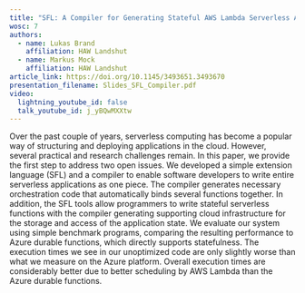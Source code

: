 ```yaml
---
title: "SFL: A Compiler for Generating Stateful AWS Lambda Serverless Applications"
wosc: 7
authors:
  - name: Lukas Brand
    affiliation: HAW Landshut
  - name: Markus Mock
    affiliation: HAW Landshut
article_link: https://doi.org/10.1145/3493651.3493670
presentation_filename: Slides_SFL_Compiler.pdf
video:
  lightning_youtube_id: false
  talk_youtube_id: j_yBQwMXXtw
---
```


Over the past couple of years, serverless computing has become a popular way of structuring and deploying applications in the cloud. However, several practical and research challenges remain. In this paper, we provide the first step to address two open issues. We developed a simple extension language (SFL) and a compiler to enable software developers to write entire serverless applications as one piece. The compiler generates necessary orchestration code that automatically binds several functions together. In addition, the SFL tools allow programmers to write stateful serverless functions with the compiler generating supporting cloud infrastructure for the storage and access of the application state. We evaluate our system using simple benchmark programs, comparing the resulting performance to Azure durable functions, which directly supports statefulness. The execution times we see in our unoptimized code are only slightly worse than what we measure on the Azure platform. Overall execution times are considerably better due to better scheduling by AWS Lambda than the Azure durable functions.